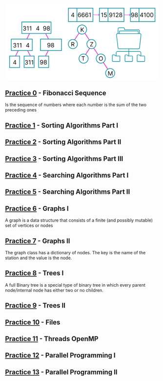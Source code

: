 <p align="center">
    <img src="./DataStructues.png">
</p>


## [Practice 0](./Practice%200/) - Fibonacci Sequence

Is the sequence of numbers where each number is the sum of the two preceding ones

## [Practice 1](./Practice%201/) - Sorting Algorithms Part I



## [Practice 2](./Practice%202/) - Sorting Algorithms Part II



## [Practice 3](./Practice%203/) - Sorting Algorithms Part III



## [Practice 4](./Practice%204/) - Searching Algorithms Part I



## [Practice 5](./Practice%205/) - Searching Algorithms Part II



## [Practice 6](./Practice%206/) - Graphs I

A graph is a data structure that consists of a finite (and possibly mutable) set of vertices or nodes

## [Practice 7](./Practice%207/) - Graphs II

The graph class has a dictionary of nodes. The key is the name of the station and the value is the node.

## [Practice 8](./Practice%208/) - Trees I

A full Binary tree is a special type of binary tree in which every parent node/internal node has either two or no children.

## [Practice 9](./Practice%209/) - Trees II



## [Practice 10](./Practice%2010/) - Files



## [Practice 11](./Practice%2011/) - Threads OpenMP



## [Practice 12](./Practice%2012/) - Parallel Programming I



## [Practice 13](./Practice%2013/) - Parallel Programming II


